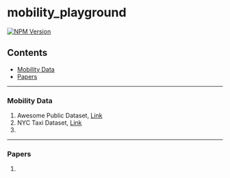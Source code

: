 # mobility_playground

[![NPM Version][npm-image]][npm-url]

## Contents

- [Mobility Data](#mobility-data)
- [Papers](#papers)

* * *

### Mobility Data
1. Awesome Public Dataset, [Link](https://github.com/awesomedata/awesome-public-datasets#transportation)
2. NYC Taxi Dataset, [Link](https://www1.nyc.gov/site/tlc/about/tlc-trip-record-data.page)
3. 

* * *

### Papers
1. 

<!-- Markdown link & img dfn's -->
[npm-image]: https://img.shields.io/npm/v/datadog-metrics.svg?style=flat-square
[npm-url]: https://npmjs.org/package/datadog-metrics
[npm-downloads]: https://img.shields.io/npm/dm/datadog-metrics.svg?style=flat-square
[travis-image]: https://img.shields.io/travis/dbader/node-datadog-metrics/master.svg?style=flat-square
[travis-url]: https://travis-ci.org/dbader/node-datadog-metrics
[wiki]: https://github.com/yourname/yourproject/wiki

<!-- <pre><code> </code></pre> --!>
<!-- generate tbl of contents : https://ecotrust-canada.github.io/markdown-toc/ --!>
